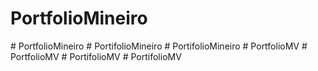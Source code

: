 # PortfolioMineiro
#   P o r t f o l i o M i n e i r o  
 #   P o r t i f o l i o M i n e i r o  
 #   P o r t i f o l i o M i n e i r o  
 #   P o r t f o l i o M V  
 #   P o r t f o l i o M V  
 #   P o r t i f o l i o M V  
 # PortifolioMV
